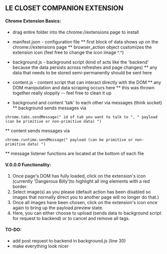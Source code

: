 ## LE CLOSET COMPANION EXTENSION

#### Chrome Extension Basics:

* drag entire folder into the chrome://extensions page to install

* manifest.json - configuration file
** first block of data shows up on the chrome://extensions page
** browser_action object customizes the extension icon (feel free to change the icon image ^.^)

* background.js - background script (kind of acts like the 'backend' because the data persists across refreshes and page changes)
** any data that needs to be stored semi-permanently should be sent here

* content.js - content script that can interact directly with the DOM
** any DOM manipulation and data scraping occurs here
** this was thrown together really sloppily -- feel free to clean it up

* background and content 'talk' to each other via messages (think socket)
** background sends messages via
```
chrome.tabs.sendMessage(" id of tab you want to talk to ", " payload (can be primitive or non-primitive data) ")
```
** content sends messages via
```
chrome.runtime.sendMessage(" payload (can be primitive or non-primitive data) ")
```
** message listener functions are located at the bottom of each file


#### V.0.0.0 Functionality:
1. Once page's DOM has fully loaded, click on the extension's icon (currently 'Dangerous Billy')to highlight all img elements with a red border.
2. Select image(s) as you please (default action has been disabled so images that normally direct you to another page will no longer do that.)
3. Once all images have been chosen, click on the extension's icon once again to bring up the payload preview state.
4. Here, you can either choose to upload (sends data to background script for request to backend) or to cancel and remove all tags.

#### TO-DO:
* add post request to backend in background.js (line 30)
* make everything look nicer

